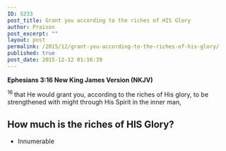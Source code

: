 ```yaml
---
ID: 5233
post_title: Grant you according to the riches of HIS Glory
author: Praison
post_excerpt: ""
layout: post
permalink: /2015/12/grant-you-according-to-the-riches-of-his-glory/
published: true
post_date: 2015-12-12 01:16:39
---
```

<p class="passage-display"><strong><span class="passage-display-bcv">Ephesians 3:16
</span><span class="passage-display-version">New King James Version (NKJV)</span></strong></p>
<span id="en-NKJV-29268" class="text Eph-3-16"><sup class="versenum">16 </sup>that He would grant you, according to the riches of His glory, to be strengthened with might through His Spirit in the inner man,</span>
<h2><strong>How much is the riches of HIS Glory?</strong></h2>
<ul>
	<li>Innumerable</li>
</ul>